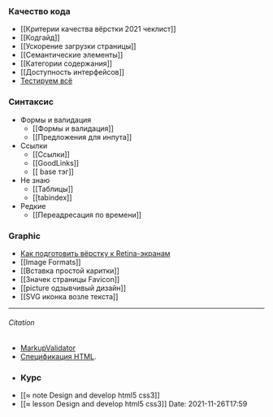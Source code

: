 ### Качество кода
- [[Критерии качества вёрстки 2021 чеклист]]
- [[Кодгайд]]
- [[Ускорение загрузки страницы]]
- [[Семантические  элементы]]
- [[Категории содержания]]
- [[Доступность интерфейсов]]
- [Тестируем всё](http://yoksel.github.io/easy-markup/check-code/)
### Синтаксис
- Формы и валидация
	- [[Формы и валидация]]
	- [[Предложения для инпута]]
- Ссылки
	- [[Ссылки]]	
	- [[GoodLinks]]
	- [[ base тэг]]
- Не знаю
	- [[Таблицы]]
	- [[tabindex]]
- Редкие 
	- [[Переадресация по времени]]
### Graphic
- [Как подготовить вёрстку к Retina-экранам](https://htmlacademy.ru/blog/boost/frontend/retina)
- [[Image Formats]]
- [[Вставка простой каритки]]
- [[Значек страницы Favicon]]
- [[picture одзывчивый дизайн]]
- [[SVG иконка возле текста]]


---
###### Citation
- [MarkupValidator](https://validator.w3.org/)
- [Спецификация HTML](https://www.w3.org/TR/html52/).
- ### Курс
- [[≈  note Design and develop html5 css3]]
- [[≈  lesson Design and develop html5 css3]]
Date: 2021-11-26T17:59


